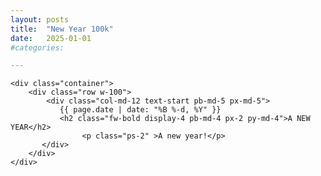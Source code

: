 ```yaml
---
layout: posts
title:  "New Year 100k"
date:   2025-01-01 
#categories: 

---
```

<html>
<body>

   <!-- Main Section -->
    <div class="container">
        <div class="row w-100">
            <div class="col-md-12 text-start pb-md-5 px-md-5">
               {{ page.date | date: "%B %-d, %Y" }}
               <h2 class="fw-bold display-4 pb-md-4 px-2 py-md-4">A NEW YEAR</h2>
                    <p class="ps-2" >A new year!</p>
           </div>
        </div>
    </div>
</body>
</html>